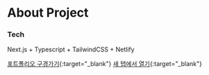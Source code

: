 # About Project

### Tech 
Next.js + Typescript + TailwindCSS + Netlify

[포트폴리오 구경가기](https://seungyeonj.netlify.app/){:target="_blank"}
[새 탭에서 열기](https://www.google.com/){:target="_blank"}
